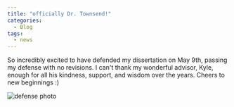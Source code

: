 ```yaml
---
title: "officially Dr. Townsend!"
categories:
  - Blog
tags:
  - news
---
```


So incredibly excited to have defended my dissertation on May 9th, passing my defense with no revisions. I can't thank my wonderful advisor, Kyle, enough for all his kindness, support, and wisdom over the years. Cheers to new beginnings :)

<img src="/assets/images/defense_pic.jpeg" alt="defense photo"/>
